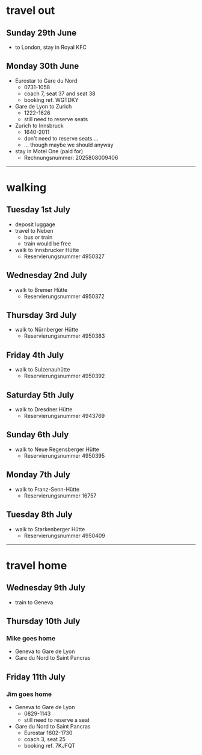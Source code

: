 # travel out

## Sunday 29th June
* to London, stay in Royal KFC

## Monday 30th June
* Eurostar to Gare du Nord
  * 0731-1058
  * coach 7, seat 37 and seat 38
  * booking ref. WGTDKY
* Gare de Lyon to Zurich
  * 1222-1626
  * still need to reserve seats
* Zurich to Innsbruck
  * 1640-2011
  * don't need to reserve seats ...
  * ... though maybe we should anyway
* stay in Motel One (paid for)
  * Rechnungsnummer: 2025808009406

---

# walking

## Tuesday 1st July
* deposit luggage
* travel to Neben
  * bus or train
  * train would be free
* walk to Innsbrucker Hütte
  * Reservierungsnummer 4950327

## Wednesday 2nd July
* walk to Bremer Hütte
  * Reservierungsnummer 4950372

## Thursday 3rd July
* walk to Nürnberger Hütte
  * Reservierungsnummer 4950383

## Friday 4th July
* walk to Sulzenauhütte
  * Reservierungsnummer 4950392

## Saturday 5th July
* walk to Dresdner Hütte
  * Reservierungsnummer 4943769

## Sunday 6th July
* walk to Neue Regensberger Hütte
  * Reservierungsnummer 4950395

## Monday 7th July
* walk to Franz-Senn-Hütte
  * Reservierungsnummer 16757

## Tuesday 8th July
* walk to Starkenberger Hütte
  * Reservierungsnummer 4950409

---

# travel home

## Wednesday 9th July
* train to Geneva

## Thursday 10th July

### Mike goes home
* Geneva to Gare de Lyon
* Gare du Nord to Saint Pancras

## Friday 11th July

### Jim goes home
* Geneva to Gare de Lyon
  * 0829-1143
  * still need to reserve a seat
* Gare du Nord to Saint Pancras
  * Eurostar 1602-1730
  * coach 3, seat 25
  * booking ref. 7KJFQT
